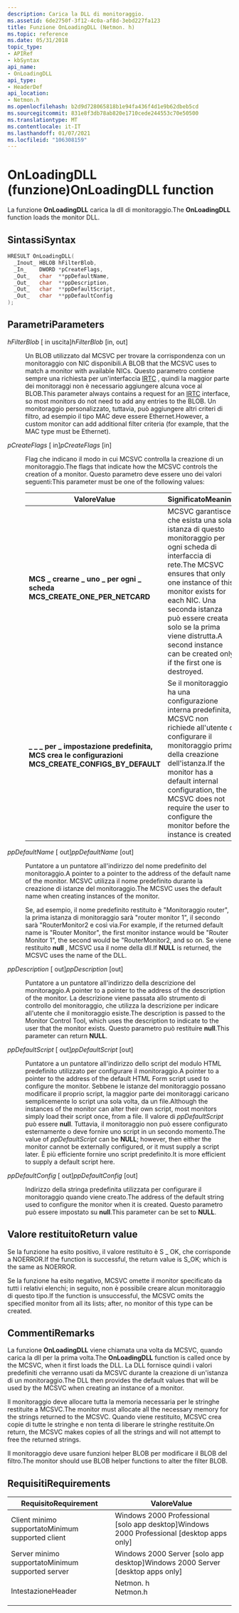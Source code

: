 ```yaml
---
description: Carica la DLL di monitoraggio.
ms.assetid: 6de2750f-3f12-4c0a-af8d-3ebd227fa123
title: Funzione OnLoadingDLL (Netmon. h)
ms.topic: reference
ms.date: 05/31/2018
topic_type:
- APIRef
- kbSyntax
api_name:
- OnLoadingDLL
api_type:
- HeaderDef
api_location:
- Netmon.h
ms.openlocfilehash: b2d9d728065818b1e94fa436f4d1e9b62dbeb5cd
ms.sourcegitcommit: 831e8f3db78ab820e1710cede244553c70e50500
ms.translationtype: MT
ms.contentlocale: it-IT
ms.lasthandoff: 01/07/2021
ms.locfileid: "106308159"
---
```

# <a name="onloadingdll-function"></a><span data-ttu-id="5c297-103">OnLoadingDLL (funzione)</span><span class="sxs-lookup"><span data-stu-id="5c297-103">OnLoadingDLL function</span></span>

<span data-ttu-id="5c297-104">La funzione **OnLoadingDLL** carica la dll di monitoraggio.</span><span class="sxs-lookup"><span data-stu-id="5c297-104">The **OnLoadingDLL** function loads the monitor DLL.</span></span>

## <a name="syntax"></a><span data-ttu-id="5c297-105">Sintassi</span><span class="sxs-lookup"><span data-stu-id="5c297-105">Syntax</span></span>


```C++
HRESULT OnLoadingDLL(
  _Inout_ HBLOB hFilterBlob,
  _In_    DWORD *pCreateFlags,
  _Out_   char  **ppDefaultName,
  _Out_   char  **ppDescription,
  _Out_   char  **ppDefaultScript,
  _Out_   char  **ppDefaultConfig
);
```



## <a name="parameters"></a><span data-ttu-id="5c297-106">Parametri</span><span class="sxs-lookup"><span data-stu-id="5c297-106">Parameters</span></span>

<dl> <dt>

<span data-ttu-id="5c297-107">*hFilterBlob* \[ in uscita\]</span><span class="sxs-lookup"><span data-stu-id="5c297-107">*hFilterBlob* \[in, out\]</span></span>
</dt> <dd>

<span data-ttu-id="5c297-108">Un BLOB utilizzato dal MCSVC per trovare la corrispondenza con un monitoraggio con NIC disponibili.</span><span class="sxs-lookup"><span data-stu-id="5c297-108">A BLOB that the MCSVC uses to match a monitor with available NICs.</span></span> <span data-ttu-id="5c297-109">Questo parametro contiene sempre una richiesta per un'interfaccia [IRTC](irtc.md) , quindi la maggior parte dei monitoraggi non è necessario aggiungere alcuna voce al BLOB.</span><span class="sxs-lookup"><span data-stu-id="5c297-109">This parameter always contains a request for an [IRTC](irtc.md) interface, so most monitors do not need to add any entries to the BLOB.</span></span> <span data-ttu-id="5c297-110">Un monitoraggio personalizzato, tuttavia, può aggiungere altri criteri di filtro, ad esempio il tipo MAC deve essere Ethernet.</span><span class="sxs-lookup"><span data-stu-id="5c297-110">However, a custom monitor can add additional filter criteria (for example, that the MAC type must be Ethernet).</span></span>

</dd> <dt>

<span data-ttu-id="5c297-111">*pCreateFlags* \[ in\]</span><span class="sxs-lookup"><span data-stu-id="5c297-111">*pCreateFlags* \[in\]</span></span>
</dt> <dd>

<span data-ttu-id="5c297-112">Flag che indicano il modo in cui MCSVC controlla la creazione di un monitoraggio.</span><span class="sxs-lookup"><span data-stu-id="5c297-112">The flags that indicate how the MCSVC controls the creation of a monitor.</span></span> <span data-ttu-id="5c297-113">Questo parametro deve essere uno dei valori seguenti:</span><span class="sxs-lookup"><span data-stu-id="5c297-113">This parameter must be one of the following values:</span></span>



| <span data-ttu-id="5c297-114">Valore</span><span class="sxs-lookup"><span data-stu-id="5c297-114">Value</span></span>                                                                                                                                                                                                            | <span data-ttu-id="5c297-115">Significato</span><span class="sxs-lookup"><span data-stu-id="5c297-115">Meaning</span></span>                                                                                                                                                       |
|------------------------------------------------------------------------------------------------------------------------------------------------------------------------------------------------------------------|---------------------------------------------------------------------------------------------------------------------------------------------------------------|
| <span id="MCS_CREATE_ONE_PER_NETCARD"></span><span id="mcs_create_one_per_netcard"></span><dl> <span data-ttu-id="5c297-116"><dt>**MCS \_ crearne \_ uno \_ per ogni \_ scheda**</dt></span><span class="sxs-lookup"><span data-stu-id="5c297-116"><dt>**MCS\_CREATE\_ONE\_PER\_NETCARD**</dt></span></span> </dl>          | <span data-ttu-id="5c297-117">MCSVC garantisce che esista una sola istanza di questo monitoraggio per ogni scheda di interfaccia di rete.</span><span class="sxs-lookup"><span data-stu-id="5c297-117">The MCSVC ensures that only one instance of this monitor exists for each NIC.</span></span> <span data-ttu-id="5c297-118">Una seconda istanza può essere creata solo se la prima viene distrutta.</span><span class="sxs-lookup"><span data-stu-id="5c297-118">A second instance can be created only if the first one is destroyed.</span></span><br/> |
| <span id="MCS_CREATE_CONFIGS_BY_DEFAULT"></span><span id="mcs_create_configs_by_default"></span><dl> <span data-ttu-id="5c297-119"><dt>**\_ \_ \_ per \_ impostazione predefinita, MCS crea le configurazioni**</dt></span><span class="sxs-lookup"><span data-stu-id="5c297-119"><dt>**MCS\_CREATE\_CONFIGS\_BY\_DEFAULT**</dt></span></span> </dl> | <span data-ttu-id="5c297-120">Se il monitoraggio ha una configurazione interna predefinita, MCSVC non richiede all'utente di configurare il monitoraggio prima della creazione dell'istanza.</span><span class="sxs-lookup"><span data-stu-id="5c297-120">If the monitor has a default internal configuration, the MCSVC does not require the user to configure the monitor before the instance is created.</span></span><br/>  |



 

</dd> <dt>

<span data-ttu-id="5c297-121">*ppDefaultName* \[ out\]</span><span class="sxs-lookup"><span data-stu-id="5c297-121">*ppDefaultName* \[out\]</span></span>
</dt> <dd>

<span data-ttu-id="5c297-122">Puntatore a un puntatore all'indirizzo del nome predefinito del monitoraggio.</span><span class="sxs-lookup"><span data-stu-id="5c297-122">A pointer to a pointer to the address of the default name of the monitor.</span></span> <span data-ttu-id="5c297-123">MCSVC utilizza il nome predefinito durante la creazione di istanze del monitoraggio.</span><span class="sxs-lookup"><span data-stu-id="5c297-123">The MCSVC uses the default name when creating instances of the monitor.</span></span>

<span data-ttu-id="5c297-124">Se, ad esempio, il nome predefinito restituito è "Monitoraggio router", la prima istanza di monitoraggio sarà "router monitor 1", il secondo sarà "RouterMonitor2 e così via.</span><span class="sxs-lookup"><span data-stu-id="5c297-124">For example, if the returned default name is "Router Monitor", the first monitor instance would be "Router Monitor 1", the second would be "RouterMonitor2, and so on.</span></span> <span data-ttu-id="5c297-125">Se viene restituito **null** , MCSVC usa il nome della dll.</span><span class="sxs-lookup"><span data-stu-id="5c297-125">If **NULL** is returned, the MCSVC uses the name of the DLL.</span></span>

</dd> <dt>

<span data-ttu-id="5c297-126">*ppDescription* \[ out\]</span><span class="sxs-lookup"><span data-stu-id="5c297-126">*ppDescription* \[out\]</span></span>
</dt> <dd>

<span data-ttu-id="5c297-127">Puntatore a un puntatore all'indirizzo della descrizione del monitoraggio.</span><span class="sxs-lookup"><span data-stu-id="5c297-127">A pointer to a pointer to the address of the description of the monitor.</span></span> <span data-ttu-id="5c297-128">La descrizione viene passata allo strumento di controllo del monitoraggio, che utilizza la descrizione per indicare all'utente che il monitoraggio esiste.</span><span class="sxs-lookup"><span data-stu-id="5c297-128">The description is passed to the Monitor Control Tool, which uses the description to indicate to the user that the monitor exists.</span></span> <span data-ttu-id="5c297-129">Questo parametro può restituire **null**.</span><span class="sxs-lookup"><span data-stu-id="5c297-129">This parameter can return **NULL**.</span></span>

</dd> <dt>

<span data-ttu-id="5c297-130">*ppDefaultScript* \[ out\]</span><span class="sxs-lookup"><span data-stu-id="5c297-130">*ppDefaultScript* \[out\]</span></span>
</dt> <dd>

<span data-ttu-id="5c297-131">Puntatore a un puntatore all'indirizzo dello script del modulo HTML predefinito utilizzato per configurare il monitoraggio.</span><span class="sxs-lookup"><span data-stu-id="5c297-131">A pointer to a pointer to the address of the default HTML Form script used to configure the monitor.</span></span> <span data-ttu-id="5c297-132">Sebbene le istanze del monitoraggio possano modificare il proprio script, la maggior parte dei monitoraggi caricano semplicemente lo script una sola volta, da un file.</span><span class="sxs-lookup"><span data-stu-id="5c297-132">Although the instances of the monitor can alter their own script, most monitors simply load their script once, from a file.</span></span> <span data-ttu-id="5c297-133">Il valore di *ppDefaultScript* può essere **null**. Tuttavia, il monitoraggio non può essere configurato esternamente o deve fornire uno script in un secondo momento.</span><span class="sxs-lookup"><span data-stu-id="5c297-133">The value of *ppDefaultScript* can be **NULL**; however, then either the monitor cannot be externally configured, or it must supply a script later.</span></span> <span data-ttu-id="5c297-134">È più efficiente fornire uno script predefinito.</span><span class="sxs-lookup"><span data-stu-id="5c297-134">It is more efficient to supply a default script here.</span></span>

</dd> <dt>

<span data-ttu-id="5c297-135">*ppDefaultConfig* \[ out\]</span><span class="sxs-lookup"><span data-stu-id="5c297-135">*ppDefaultConfig* \[out\]</span></span>
</dt> <dd>

<span data-ttu-id="5c297-136">Indirizzo della stringa predefinita utilizzata per configurare il monitoraggio quando viene creato.</span><span class="sxs-lookup"><span data-stu-id="5c297-136">The address of the default string used to configure the monitor when it is created.</span></span> <span data-ttu-id="5c297-137">Questo parametro può essere impostato su **null**.</span><span class="sxs-lookup"><span data-stu-id="5c297-137">This parameter can be set to **NULL**.</span></span>

</dd> </dl>

## <a name="return-value"></a><span data-ttu-id="5c297-138">Valore restituito</span><span class="sxs-lookup"><span data-stu-id="5c297-138">Return value</span></span>

<span data-ttu-id="5c297-139">Se la funzione ha esito positivo, il valore restituito è S \_ OK, che corrisponde a NOERROR.</span><span class="sxs-lookup"><span data-stu-id="5c297-139">If the function is successful, the return value is S\_OK; which is the same as NOERROR.</span></span>

<span data-ttu-id="5c297-140">Se la funzione ha esito negativo, MCSVC omette il monitor specificato da tutti i relativi elenchi; in seguito, non è possibile creare alcun monitoraggio di questo tipo.</span><span class="sxs-lookup"><span data-stu-id="5c297-140">If the function is unsuccessful, the MCSVC omits the specified monitor from all its lists; after, no monitor of this type can be created.</span></span>

## <a name="remarks"></a><span data-ttu-id="5c297-141">Commenti</span><span class="sxs-lookup"><span data-stu-id="5c297-141">Remarks</span></span>

<span data-ttu-id="5c297-142">La funzione **OnLoadingDLL** viene chiamata una volta da MCSVC, quando carica la dll per la prima volta.</span><span class="sxs-lookup"><span data-stu-id="5c297-142">The **OnLoadingDLL** function is called once by the MCSVC, when it first loads the DLL.</span></span> <span data-ttu-id="5c297-143">La DLL fornisce quindi i valori predefiniti che verranno usati da MCSVC durante la creazione di un'istanza di un monitoraggio.</span><span class="sxs-lookup"><span data-stu-id="5c297-143">The DLL then provides the default values that will be used by the MCSVC when creating an instance of a monitor.</span></span>

<span data-ttu-id="5c297-144">Il monitoraggio deve allocare tutta la memoria necessaria per le stringhe restituite a MCSVC.</span><span class="sxs-lookup"><span data-stu-id="5c297-144">The monitor must allocate all the necessary memory for the strings returned to the MCSVC.</span></span> <span data-ttu-id="5c297-145">Quando viene restituito, MCSVC crea copie di tutte le stringhe e non tenta di liberare le stringhe restituite.</span><span class="sxs-lookup"><span data-stu-id="5c297-145">On return, the MCSVC makes copies of all the strings and will not attempt to free the returned strings.</span></span>

<span data-ttu-id="5c297-146">Il monitoraggio deve usare funzioni helper BLOB per modificare il BLOB del filtro.</span><span class="sxs-lookup"><span data-stu-id="5c297-146">The monitor should use BLOB helper functions to alter the filter BLOB.</span></span>

## <a name="requirements"></a><span data-ttu-id="5c297-147">Requisiti</span><span class="sxs-lookup"><span data-stu-id="5c297-147">Requirements</span></span>



| <span data-ttu-id="5c297-148">Requisito</span><span class="sxs-lookup"><span data-stu-id="5c297-148">Requirement</span></span> | <span data-ttu-id="5c297-149">Valore</span><span class="sxs-lookup"><span data-stu-id="5c297-149">Value</span></span> |
|-------------------------------------|-------------------------------------------------------------------------------------|
| <span data-ttu-id="5c297-150">Client minimo supportato</span><span class="sxs-lookup"><span data-stu-id="5c297-150">Minimum supported client</span></span><br/> | <span data-ttu-id="5c297-151">Windows 2000 Professional \[solo app desktop\]</span><span class="sxs-lookup"><span data-stu-id="5c297-151">Windows 2000 Professional \[desktop apps only\]</span></span><br/>                          |
| <span data-ttu-id="5c297-152">Server minimo supportato</span><span class="sxs-lookup"><span data-stu-id="5c297-152">Minimum supported server</span></span><br/> | <span data-ttu-id="5c297-153">Windows 2000 Server \[solo app desktop\]</span><span class="sxs-lookup"><span data-stu-id="5c297-153">Windows 2000 Server \[desktop apps only\]</span></span><br/>                                |
| <span data-ttu-id="5c297-154">Intestazione</span><span class="sxs-lookup"><span data-stu-id="5c297-154">Header</span></span><br/>                   | <dl> <span data-ttu-id="5c297-155"><dt>Netmon. h</dt></span><span class="sxs-lookup"><span data-stu-id="5c297-155"><dt>Netmon.h</dt></span></span> </dl> |



 

 




